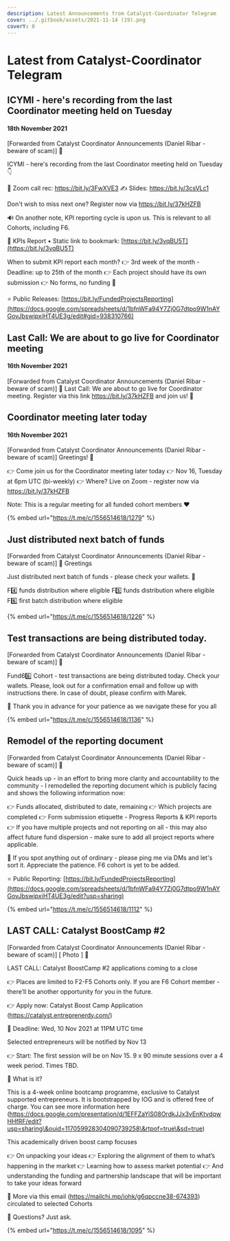 ```yaml
---
description: Latest Announcements from Catalyst-Coordinator Telegram
cover: ../.gitbook/assets/2021-11-14 (19).png
coverY: 0
---
```


# Latest from Catalyst-Coordinator Telegram

## ICYMI - here's recording from the last Coordinator meeting held on Tuesday

#### 18th November 2021

\[Forwarded from Catalyst Coordinator Announcements (Daniel Ribar - beware of scam)] 🥁

ICYMI - here's recording from the last Coordinator meeting held on Tuesday 👇

🎥 Zoom call rec: https://bit.ly/3FwXVE3 ✍️ Slides: https://bit.ly/3csVLc1

Don't wish to miss next one? Register now via https://bit.ly/37kHZFB

🔊 On another note, KPI reporting cycle is upon us. This is relevant to all Cohorts, including F6.

📝 KPIs Report • Static link to bookmark: [https://bit.ly/3vqBU5T](https://bit.ly/3vqBU5T)

When to submit KPI report each month? 👉 3rd week of the month - Deadline: up to 25th of the month 👉 Each project should have its own submission 👉 No forms, no funding 👀

⭐️ Public Releases: [https://bit.ly/FundedProjectsReporting](https://docs.google.com/spreadsheets/d/1bfnWFa94Y7Zj0G7dtpo9W1nAYGovJbswipxiHT4UE3g/edit#gid=938310766)

## Last Call: We are about to go live for Coordinator meeting

#### 16th November 2021

\[Forwarded from Catalyst Coordinator Announcements (Daniel Ribar - beware of scam)] 🥁 Last Call: We are about to go live for Coordinator meeting. Register via this link https://bit.ly/37kHZFB and join us! 🤝

## Coordinator meeting later today&#x20;

#### 16th November 2021

\[Forwarded from Catalyst Coordinator Announcements (Daniel Ribar - beware of scam)] Greetings! 👋

👉 Come join us for the Coordinator meeting later today 👉 Nov 16, Tuesday at 6pm UTC (bi-weekly) 👉 Where? Live on Zoom - register now via https://bit.ly/37kHZFB

Note: This is a regular meeting for all funded cohort members ❤️

{% embed url="https://t.me/c/1556514618/1279" %}

## Just distributed next batch of funds

\[Forwarded from Catalyst Coordinator Announcements (Daniel Ribar - beware of scam)] 👋 Greetings

Just distributed next batch of funds - please check your wallets. 👛

F4️⃣ funds distribution where eligible F5️⃣ funds distribution where eligible F6️⃣ first batch distribution where eligible

{% embed url="https://t.me/c/1556514618/1226" %}

## Test transactions are being distributed today.

\[Forwarded from Catalyst Coordinator Announcements (Daniel Ribar - beware of scam)] 👋

Fund66️⃣ Cohort - test transactions are being distributed today. Check your wallets. Please, look out for a confirmation email and follow up with instructions there. In case of doubt, please confirm with Marek.

🤩 Thank you in advance for your patience as we navigate these for you all

{% embed url="https://t.me/c/1556514618/1136" %}

## Remodel of the reporting document

\[Forwarded from Catalyst Coordinator Announcements (Daniel Ribar - beware of scam)] 🥁

Quick heads up - in an effort to bring more clarity and accountability to the community - I remodelled the reporting document which is publicly facing and shows the following information now:

👉 Funds allocated, distributed to date, remaining 👉 Which projects are completed 👉 Form submission etiquette - Progress Reports & KPI reports 👉 If you have multiple projects and not reporting on all - this may also affect future fund dispersion - make sure to add all project reports where applicable.

👀 If you spot anything out of ordinary - please ping me via DMs and let's sort it. Appreciate the patience. F6 cohort is yet to be added.

⭐️ Public Reporting: [https://bit.ly/FundedProjectsReporting](https://docs.google.com/spreadsheets/d/1bfnWFa94Y7Zj0G7dtpo9W1nAYGovJbswipxiHT4UE3g/edit?usp=sharing)

{% embed url="https://t.me/c/1556514618/1112" %}

## LAST CALL: Catalyst BoostCamp #2&#x20;

\[Forwarded from Catalyst Coordinator Announcements (Daniel Ribar - beware of scam)] \[ Photo ] 🥁

LAST CALL: Catalyst BoostCamp #2 applications coming to a close

👉 Places are limited to F2-F5 Cohorts only. If you are F6 Cohort member - there’ll be another opportunity for you in the future.

👉 Apply now: Catalyst Boost Camp Application (https://catalyst.entreprenerdy.com/)

🏁 Deadline: Wed, 10 Nov 2021 at 11PM UTC time

Selected entrepreneurs will be notified by Nov 13

👉 Start: The first session will be on Nov 15. 9 x 90 minute sessions over a 4 week period. Times TBD.

🤔 What is it?

This is a 4-week online bootcamp programme, exclusive to Catalyst supported entrepreneurs. It is bootstrapped by IOG and is offered free of charge. You can see more information here (https://docs.google.com/presentation/d/1EFFZaYiS08OrdkJJx3vEnKtvdqwHHfRF/edit?usp=sharing\&ouid=117059928304090739258\&rtpof=true\&sd=true)

This academically driven boost camp focuses

👉 On unpacking your ideas 👉 Exploring the alignment of them to what’s happening in the market 👉 Learning how to assess market potential 👉 And understanding the funding and partnership landscape that will be important to take your ideas forward

📝 More via this email (https://mailchi.mp/iohk/g6qpccne38-674393) circulated to selected Cohorts

🤝 Questions? Just ask.

{% embed url="https://t.me/c/1556514618/1095" %}
